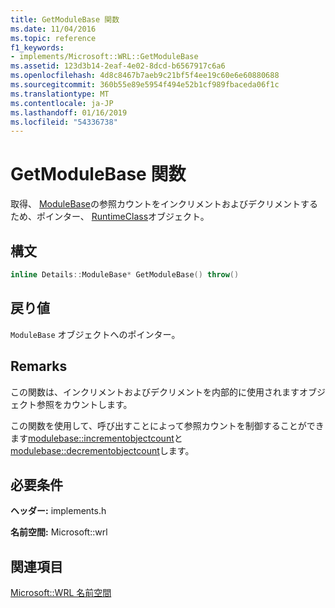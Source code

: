 ```yaml
---
title: GetModuleBase 関数
ms.date: 11/04/2016
ms.topic: reference
f1_keywords:
- implements/Microsoft::WRL::GetModuleBase
ms.assetid: 123d3b14-2eaf-4e02-8dcd-b6567917c6a6
ms.openlocfilehash: 4d8c8467b7aeb9c21bf5f4ee19c60e6e60880688
ms.sourcegitcommit: 360b55e89e5954f494e52b1cf989fbaceda06f1c
ms.translationtype: MT
ms.contentlocale: ja-JP
ms.lasthandoff: 01/16/2019
ms.locfileid: "54336738"
---
```

# <a name="getmodulebase-function"></a>GetModuleBase 関数

取得、 [ModuleBase](modulebase-class.md)の参照カウントをインクリメントおよびデクリメントするため、ポインター、 [RuntimeClass](runtimeclass-class.md)オブジェクト。

## <a name="syntax"></a>構文

```cpp
inline Details::ModuleBase* GetModuleBase() throw()
```

## <a name="return-value"></a>戻り値

`ModuleBase` オブジェクトへのポインター。

## <a name="remarks"></a>Remarks

この関数は、インクリメントおよびデクリメントを内部的に使用されますオブジェクト参照をカウントします。

この関数を使用して、呼び出すことによって参照カウントを制御することができます[modulebase::incrementobjectcount](modulebase-class.md#incrementobjectcount)と[modulebase::decrementobjectcount](modulebase-class.md#decrementobjectcount)します。

## <a name="requirements"></a>必要条件

**ヘッダー:** implements.h

**名前空間:** Microsoft::wrl

## <a name="see-also"></a>関連項目

[Microsoft::WRL 名前空間](microsoft-wrl-namespace.md)